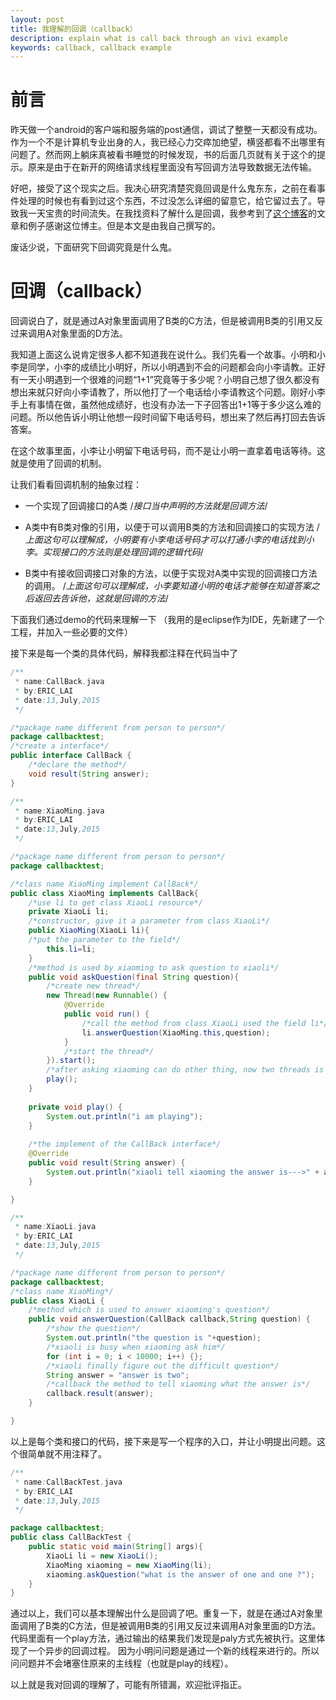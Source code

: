 ```yaml
---
layout: post
title: 我理解的回调（callback）
description: explain what is call back through an vivi example
keywords: callback, callback example
---
```


# 前言

昨天做一个android的客户端和服务端的post通信，调试了整整一天都没有成功。作为一个不是计算机专业出身的人，我已经心力交瘁加绝望，横竖都看不出哪里有问题了。然而网上躺床真被看书睡觉的时候发现，书的后面几页就有关于这个的提示。原来是由于在新开的网络请求线程里面没有写回调方法导致数据无法传输。

好吧，接受了这个现实之后。我决心研究清楚究竟回调是什么鬼东东，之前在看事件处理的时候也有看到过这个东西，不过没怎么详细的留意它，给它留过去了。导致我一天宝贵的时间流失。在我找资料了解什么是回调，我参考到了[这个博客](http://blog.csdn.net/xiaanming/article/details/17483273)的文章和例子感谢这位博主。但是本文是由我自己撰写的。

废话少说，下面研究下回调究竟是什么鬼。

# 回调（callback）

回调说白了，就是通过A对象里面调用了B类的C方法，但是被调用B类的引用又反过来调用A对象里面的D方法。

我知道上面这么说肯定很多人都不知道我在说什么。我们先看一个故事。小明和小李是同学，小李的成绩比小明好，所以小明遇到不会的问题都会向小李请教。正好有一天小明遇到一个很难的问题“1+1”究竟等于多少呢？小明自己想了很久都没有想出来就只好向小李请教了，所以他打了一个电话给小李请教这个问题。刚好小李手上有事情在做，虽然他成绩好，也没有办法一下子回答出1+1等于多少这么难的问题。所以他告诉小明让他想一段时间留下电话号码，想出来了然后再打回去告诉答案。

在这个故事里面，小李让小明留下电话号码，而不是让小明一直拿着电话等待。这就是使用了回调的机制。

让我们看看回调机制的抽象过程：

* 一个实现了回调接口的A类
/*接口当中声明的方法就是回调方法*/

* A类中有B类对像的引用，以便于可以调用B类的方法和回调接口的实现方法
/*上面这句可以理解成，小明要有小李电话号码才可以打通小李的电话找到小李。实现接口的方法则是处理回调的逻辑代码*/

* B类中有接收回调接口对象的方法，以便于实现对A类中实现的回调接口方法的调用。
/*上面这句可以理解成，小李要知道小明的电话才能够在知道答案之后返回去告诉他，这就是回调的方法*/

下面我们通过demo的代码来理解一下
（我用的是eclipse作为IDE，先新建了一个工程，并加入一些必要的文件）

接下来是每一个类的具体代码，解释我都注释在代码当中了

```java
/**
 * name:CallBack.java
 * by:ERIC_LAI
 * date:13,July,2015
 */

/*package name different from person to person*/
package callbacktest;
/*create a interface*/
public interface CallBack {
	/*declare the method*/
	void result(String answer);
}
```

```java
/**
 * name:XiaoMing.java
 * by:ERIC_LAI
 * date:13,July,2015
 */

/*package name different from person to person*/
package callbacktest;

/*class name XiaoMing implement CallBack*/
public class XiaoMing implements CallBack{
	/*use li to get class XiaoLi resource*/
	private XiaoLi li;
	/*constructor, give it a parameter from class XiaoLi*/
	public XiaoMing(XiaoLi li){
	/*put the parameter to the field*/
		this.li=li;
	}
	/*method is used by xiaoming to ask question to xiaoli*/
	public void askQuestion(final String question){
		/*create new thread*/
		new Thread(new Runnable() {
			@Override
			public void run() {
				/*call the method from class XiaoLi used the field li*/
				li.answerQuestion(XiaoMing.this,question);
			}
			/*start the thread*/
		}).start();
		/*after asking xiaoming can do other thing, now two threads is working*/
		play();
	}
	
	private void play() {
		System.out.println("i am playing");
	}
	
	/*the implement of the CallBack interface*/
	@Override
	public void result(String answer) {
		System.out.println("xiaoli tell xiaoming the answer is--->" + answer);
	}

}
```

```java
/**
 * name:XiaoLi.java
 * by:ERIC_LAI
 * date:13,July,2015
 */

/*package name different from person to person*/
package callbacktest;
/*class name XiaoMing*/
public class XiaoLi {
	/*method which is used to answer xiaoming's question*/
	public void answerQuestion(CallBack callback,String question) {
		/*show the question*/
		System.out.println("the question is "+question);
		/*xiaoli is busy when xiaoming ask him*/
		for (int i = 0; i < 10000; i++) {};
		/*xiaoli finally figure out the difficult question*/
		String answer = "answer is two";
		/*callback the method to tell xiaoming what the answer is*/
		callback.result(answer);
	}

}
```
以上是每个类和接口的代码，接下来是写一个程序的入口，并让小明提出问题。这个很简单就不用注释了。

```java
/**
 * name:CallBackTest.java
 * by:ERIC_LAI
 * date:13,July,2015
 */

package callbacktest;
public class CallBackTest {
	public static void main(String[] args){		
		XiaoLi li = new XiaoLi();
		XiaoMing xiaoming = new XiaoMing(li);		
		xiaoming.askQuestion("what is the answer of one and one ?");
	}	
}
```

通过以上，我们可以基本理解出什么是回调了吧。重复一下，就是在通过A对象里面调用了B类的C方法，但是被调用B类的引用又反过来调用A对象里面的D方法。
代码里面有一个play方法，通过输出的结果我们发现是paly方式先被执行。这里体现了一个异步的回调过程。
因为小明问问题是通过一个新的线程来进行的。所以问问题并不会堵塞住原来的主线程（也就是play的线程）。

以上就是我对回调的理解了，可能有所错漏，欢迎批评指正。